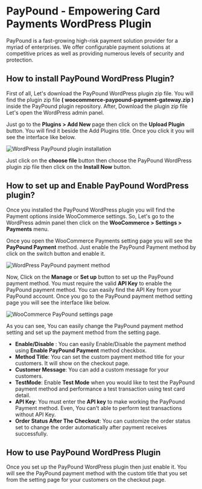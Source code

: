 # PayPound - Empowering Card Payments WordPress Plugin

PayPound is a fast-growing high-risk payment solution provider for a myriad of enterprises. We offer configurable payment solutions at competitive prices as well as providing numerous levels of security and protection.

## How to install PayPound WordPress Plugin?

First of all, Let's download the PayPound WordPress plugin zip file. You will find the plugin zip file **( woocommerce-paypound-payment-gateway.zip )** inside the PayPound plugin repository. After, Download the plugin zip file Let's open the WordPress admin panel.

Just go to the **Plugins > Add New** page then click on the **Upload Plugin** button. You will find it beside the Add Plugins title. Once you click it you will see the interface like below.

![WordPress PayPound plugin installation](https://github.com/PayPound/woocommerce-paypound-card-payment/blob/master/assets/WordPress%20PayPound%20plugin%20installation.png?raw=true)

Just click on the **choose file** button then choose the PayPound WordPress plugin zip file then click on the **Install Now** button.

## How to set up and Enable PayPound WordPress plugin?

Once you installed the PayPound WordPress plugin you will find the Payment options inside WooCommerce settings. So, Let's go to the WordPress admin panel then click on the **WooCommerce > Settings > Payments** menu.

Once you open the WooCommerce Payments setting page you will see the **PayPound Payment** method. Just enable the PayPound Payment method by click on the switch button and enable it.

![WordPress PayPound payment method](https://github.com/PayPound/woocommerce-paypound-card-payment/blob/master/assets/WordPress%20PayPound%20payment%20method.png?raw=true)

Now, Click on the **Manage** or **Set up** button to set up the PayPound payment method. You must require the valid **API Key** to enable the PayPound payment method. You can easily find the API Key from your PayPound account. Once you go to the PayPound payment method setting page you will see the interface like below.

![WooCommerce PayPound settings page](https://github.com/PayPound/woocommerce-paypound-card-payment/blob/master/assets/WooCommerce%20PayPound%20settings%20page.png?raw=true)

As you can see, You can easily change the PayPound payment method setting and set up the payment method from the setting page.

- **Enable/Disable** : You can easily Enable/Disable the payment method using **Enable PayPound Payment** method checkbox.
- **Method Title**: You can set the custom payment method title for your customers. It will show on the checkout page.
- **Customer Message**: You can add a custom message for your customers.
- **TestMode**: Enable **Test Mode** when you would like to test the PayPound payment method and performance a test transaction using test card detail.
- **API Key**: You must enter the **API key** to make working the PayPound Payment method. Even, You can't able to perform test transactions without API Key.
- **Order Status After The Checkout**: You can customize the order status set to change the order automatically after payment receives successfully.

## How to use PayPound WordPress Plugin

Once you set up the PayPound WordPress plugin then just enable it. You will see the PayPound payment method with the custom title that you set from the setting page for your customers on the checkout page.
